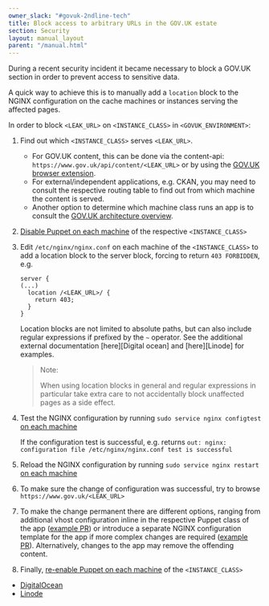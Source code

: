 ```yaml
---
owner_slack: "#govuk-2ndline-tech"
title: Block access to arbitrary URLs in the GOV.UK estate
section: Security 
layout: manual_layout
parent: "/manual.html"
---
```


During a recent security incident it became necessary to block a GOV.UK
section in order to prevent access to sensitive data.

A quick way to achieve this is to manually add a `location` block to the NGINX
configuration on the cache machines or instances serving the affected pages.

In order to block `<LEAK_URL>` on `<INSTANCE_CLASS>` in `<GOVUK_ENVIRONMENT>`:

1. Find out which `<INSTANCE_CLASS>` serves `<LEAK_URL>`.

   - For GOV.UK content, this can be done via the content-api: `https://www.gov.uk/api/content/<LEAK_URL>` or by using the
   [GOV.UK browser extension](https://github.com/alphagov/govuk-browser-extension).
   - For external/independent applications, e.g. CKAN, you may need to consult the respective routing table to find out from which machine the content is served.
   - Another option to determine which machine class runs an app is to consult the [GOV.UK architecture overview](https://drive.google.com/a/digital.cabinet-office.gov.uk/file/d/1-O5XIIeDK-Mos_thA_hQODBQ6sYnToWs/view?usp=sharing).

1. [Disable Puppet on each machine](/manual/howto-run-ssh-commands-on-many-machines.html#disable-puppet) of the respective `<INSTANCE_CLASS>`

1. Edit `/etc/nginx/nginx.conf` on each machine of the `<INSTANCE_CLASS>` to add a location block
   to the server block, forcing to return `403 FORBIDDEN`, e.g.

   ```
   server {
   (...)
     location /<LEAK_URL>/ {
       return 403;
     }
   }
   ```

   Location blocks are not limited to absolute paths, but can also include regular expressions if prefixed by the `~` operator.
   See the additional external documentation [here][Digital ocean] and [here][Linode] for examples.
   > Note:
   >
   > When using location blocks in general and regular expressions in particular
   > take extra care to not accidentally block unaffected pages as a side effect.

1. Test the NGINX configuration by running `sudo service nginx configtest` [on each machine](/manual/howto-run-ssh-commands-on-many-machines.html#loop-over-the-machines)

   If the configuration test is successful, e.g. returns `out: nginx: configuration file /etc/nginx/nginx.conf test is successful`

1. Reload the NGINX configuration by running `sudo service nginx restart` [on each machine](/manual/howto-run-ssh-commands-on-many-machines.html#loop-over-the-machines)

1. To make sure the change of configuration was successful, try to browse `https://www.gov.uk/<LEAK_URL>`

1. To make the change permanent there are different options, ranging from additional vhost configuration inline in the respective
   Puppet class of the app ([example PR](https://github.com/alphagov/govuk-puppet/pull/9447))
   or introduce a separate NGINX configuration template for the app if more complex
   changes are required ([example PR](https://github.com/alphagov/govuk-puppet/pull/9485)).
   Alternatively, changes to the app may remove the offending content.

1. Finally, [re-enable Puppet on each machine](/manual/howto-run-ssh-commands-on-many-machines.html#enable-puppet) of the `<INSTANCE_CLASS>`

- [DigitalOcean](https://www.digitalocean.com/community/tutorials/understanding-nginx-server-and-location-block-selection-algorithms)
- [Linode](https://www.linode.com/docs/web-servers/nginx/how-to-configure-nginx/#location-blocks)
